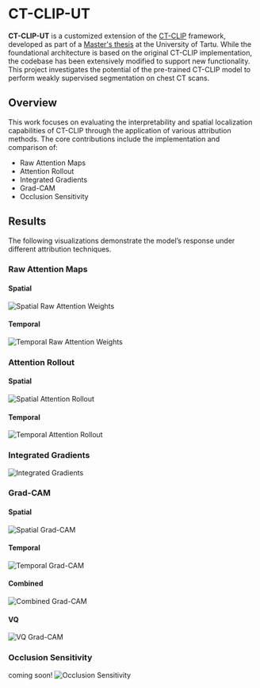 # CT-CLIP-UT

**CT-CLIP-UT** is a customized extension of the [CT-CLIP](https://github.com/ibrahimethemhamamci/CT-CLIP) framework, developed as part of a [Master's thesis](https://drive.google.com/file/d/1mESSdczyXtrmz_XSWyzl8XepzOZJI-PI/view?usp=sharing) at the University of Tartu. While the foundational architecture is based on the original CT-CLIP implementation, the codebase has been extensively modified to support new functionality. This project investigates the potential of the pre-trained CT-CLIP model to perform weakly supervised segmentation on chest CT scans.

## Overview

This work focuses on evaluating the interpretability and spatial localization capabilities of CT-CLIP through the application of various attribution methods. The core contributions include the implementation and comparison of:

- Raw Attention Maps
- Attention Rollout
- Integrated Gradients
- Grad-CAM
- Occlusion Sensitivity

## Results

The following visualizations demonstrate the model’s response under different attribution techniques.

### Raw Attention Maps
#### Spatial
![Spatial Raw Attention Weights](results/spatial_raw_attention_maps.gif)

#### Temporal
![Temporal Raw Attention Weights](results/temporal_raw_attention_maps.gif)

### Attention Rollout
#### Spatial
![Spatial Attention Rollout](results/spatial_attention_rollout.gif)

#### Temporal
![Temporal Attention Rollout](results/temporal_attention_rollout.gif)

### Integrated Gradients
![Integrated Gradients](results/integrated_gradients.gif)

### Grad-CAM
#### Spatial
![Spatial Grad-CAM](results/spatial_grad_cam.gif)

#### Temporal
![Temporal Grad-CAM](results/temporal_grad_cam.gif)

#### Combined
![Combined Grad-CAM](results/combined_grad_cam.gif)

#### VQ
![VQ Grad-CAM](results/vq_grad_cam.gif)

### Occlusion Sensitivity
coming soon!
![Occlusion Sensitivity](results/occlusion_sensitivity.gif)

